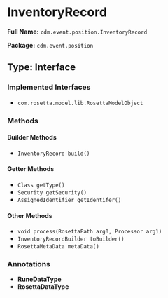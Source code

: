 # InventoryRecord

**Full Name:** `cdm.event.position.InventoryRecord`

**Package:** `cdm.event.position`

## Type: Interface

### Implemented Interfaces

- `com.rosetta.model.lib.RosettaModelObject`

### Methods

#### Builder Methods

- `InventoryRecord build()`

#### Getter Methods

- `Class getType()`
- `Security getSecurity()`
- `AssignedIdentifier getIdentifer()`

#### Other Methods

- `void process(RosettaPath arg0, Processor arg1)`
- `InventoryRecordBuilder toBuilder()`
- `RosettaMetaData metaData()`

### Annotations

- **RuneDataType**
- **RosettaDataType**

